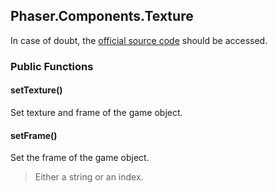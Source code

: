 ## Phaser.Components.Texture

In case of doubt, the [official source code](https://github.com/photonstorm/phaser) should be accessed.

### Public Functions

#### setTexture()
Set texture and frame of the game object.

#### setFrame()
Set the frame of the game object.

> Either a string or an index.
